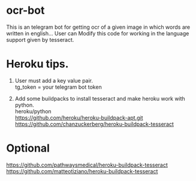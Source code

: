 # ocr-bot
This is an telegram bot for getting ocr of a given image in which words are written in english... User can Modify this code for  working in the language support given by tesseract.

# Heroku tips.

1. User must add a key value pair. <br>
    tg_token = your telegram bot token
    
2. Add some buildpacks to install tesseract and make heroku work with python.<br>
  heroku/python<br>
  https://github.com/heroku/heroku-buildpack-apt.git <br>
  https://github.com/chanzuckerberg/heroku-buildpack-tesseract
  # Optional
  
  https://github.com/pathwaysmedical/heroku-buildpack-tesseract <br>
  https://github.com/matteotiziano/heroku-buildpack-tesseract
